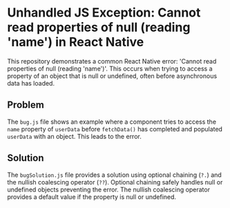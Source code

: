 # Unhandled JS Exception: Cannot read properties of null (reading 'name') in React Native

This repository demonstrates a common React Native error: 'Cannot read properties of null (reading 'name')'. This occurs when trying to access a property of an object that is null or undefined, often before asynchronous data has loaded.

## Problem
The `bug.js` file shows an example where a component tries to access the `name` property of `userData` before `fetchData()` has completed and populated `userData` with an object. This leads to the error.

## Solution
The `bugSolution.js` file provides a solution using optional chaining (`?.`) and the nullish coalescing operator (`??`).  Optional chaining safely handles null or undefined objects preventing the error. The nullish coalescing operator provides a default value if the property is null or undefined.